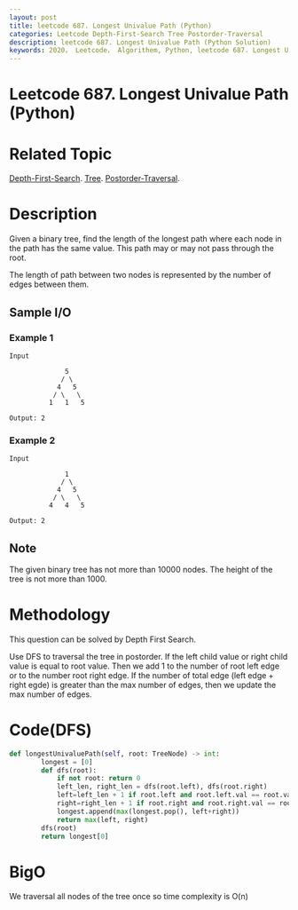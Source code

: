 ```yaml
---
layout: post
title: leetcode 687. Longest Univalue Path (Python)
categories: Leetcode Depth-First-Search Tree Postorder-Traversal
description: leetcode 687. Longest Univalue Path (Python Solution)
keywords: 2020， Leetcode， Algorithem, Python, leetcode 687. Longest Univalue Path, zhenyu, Depth-First-Search, DFS, Depth First Search, Tree, tree
---
```


# Leetcode 687. Longest Univalue Path (Python)

# Related Topic
<a href="/categories/#Depth-First-Search" target="_blank"> Depth-First-Search</a>.
<a href="/categories/#Tree" target="_blank"> Tree</a>.
<a href="/categories/#Postorder-Traversal" target="_blank"> Postorder-Traversal</a>.

# Description
Given a binary tree, find the length of the longest path where each node in the path has the same value. This path may or may not pass through the root.

The length of path between two nodes is represented by the number of edges between them.

## Sample I/O

### Example 1
```
Input

              5
             / \
            4   5
           / \   \
          1   1   5

Output: 2
```

### Example 2
```
Input

              1
             / \
            4   5
           / \   \
          4   4   5

Output: 2
```

## Note 
The given binary tree has not more than 10000 nodes. The height of the tree is not more than 1000.

# Methodology
This question can be solved by Depth First Search.

Use DFS to traversal the tree in postorder. If the left child value or right child value is equal to root value. Then we add 1 to the number of root left edge or to the number root right edge. If the number of total edge (left edge + right egde) is greater than the max number of edges, then we update the max number of edges.

# Code(DFS)
```python
def longestUnivaluePath(self, root: TreeNode) -> int:        
        longest = [0]
        def dfs(root):
            if not root: return 0
            left_len, right_len = dfs(root.left), dfs(root.right)
            left=left_len + 1 if root.left and root.left.val == root.val else 0
            right=right_len + 1 if root.right and root.right.val == root.val else 0
            longest.append(max(longest.pop(), left+right))
            return max(left, right)
        dfs(root)
        return longest[0]
```
# BigO
We traversal all nodes of the tree once so time complexity is O(n)